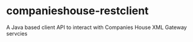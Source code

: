companieshouse-restclient
=========================

A Java based client API to interact with Companies House XML Gateway servcies
